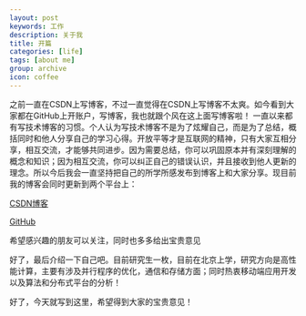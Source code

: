 ```yaml
---
layout: post
keywords: 工作
description: 关于我
title: 开篇
categories: [life]
tags: [about me]
group: archive
icon: coffee
---
```


之前一直在CSDN上写博客，不过一直觉得在CSDN上写博客不太爽。如今看到大家都在GitHub上开账户，写博客，我也就跟个风在这上面写博客啦！
一直以来都有写技术博客的习惯。个人认为写技术博客不是为了炫耀自己，而是为了总结，概括同时和他人分享自己的学习心得。开放平等才是互联网的精神，只有大家互相分享，相互交流，才能够共同进步。因为需要总结，你可以巩固原本并有深刻理解的概念和知识；因为相互交流，你可以纠正自己的错误认识，并且接收到他人更新的理念。所以今后我会一直坚持把自己的所学所感发布到博客上和大家分享。现目前我的博客会同时更新到两个平台上：

[CSDN博客](http://blog.csdn.net/asialiyazhou)

[GitHub](http://liyazhou.com)

希望感兴趣的朋友可以关注，同时也多多给出宝贵意见

好了，最后介绍一下自己吧。目前研究生一枚，目前在北京上学，研究方向是高性能计算，主要有涉及并行程序的优化，通信和存储方面；同时热衷移动端应用开发以及算法和分布式平台的分析！

好了，今天就写到这里，希望得到大家的宝贵意见！
